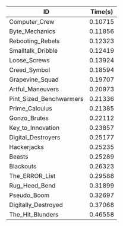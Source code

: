 |ID|Time(s)|
|-|-|
|Computer_Crew|0.10715|
|Byte_Mechanics|0.11856|
|Rebooting_Rebels|0.12323|
|Smalltalk_Dribble|0.12419|
|Loose_Screws|0.13924|
|Creed_Symbol|0.18594|
|Grapevine_Squad|0.19707|
|Artful_Maneuvers|0.20973|
|Pint_Sized_Benchwarmers|0.21336|
|Prime_Calculus|0.21385|
|Gonzo_Brutes|0.22112|
|Key_to_Innovation|0.23857|
|Digital_Destroyers|0.25177|
|Hackerjacks|0.25235|
|Beasts|0.25289|
|Blackouts|0.26323|
|The_ERROR_List|0.29588|
|Rug_Heed_Bend|0.31899|
|Pseudo_Boom|0.32697|
|Digitally_Destroyed|0.37068|
|The_Hit_Blunders|0.46558|
